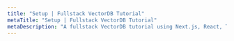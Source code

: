 ```yaml
---
title: "Setup | Fullstack VectorDB Tutorial"
metaTitle: "Setup | Fullstack VectorDB Tutorial"
metaDescription: "A fullstack VectorDB tutorial using Next.js, React, TypeScript, and Hasura"
---
```

